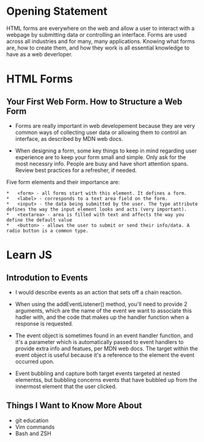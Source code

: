 # Opening Statement

HTML forms are everywhere on the web and allow a user to interact with a webpage by submitting data or controlling an interface. Forms are used across all industries and for many, many applications. Knowing what forms are, how to create them, and how they work is all essential knowledge to have as a web deverloper. 



# HTML Forms 

## Your First Web Form. How to Structure a Web Form

- Forms are really important in web developement because they are very common ways of collecting user data or allowing them to control an interface, as described by MDN web docs.

- When designing a form, some key things to keep in mind regarding user experience are to keep your form small and simple. Only ask for the most necessry info. People are busy and have short attention spans. Review best practices for a refresher, if needed.

Five form elements and their importance are:

    *   <form> - all forms start with this element. It defines a form.
    *   <label> - corresponds to a text area field on the form.
    *   <input> - the data being submitted by the user. The type attribute defines the way the input element looks and acts (very important).
    *   <textarea> - area is filled with text and affects the way you define the default value
    *   <button> - allows the user to submit or send their info/data. A radio button is a common type.

# Learn JS

## Introdution to Events

- I would describe events as an action that sets off a chain reaction.

- When using the addEventListener() method, you'll need to provide 2 arguments, which are the name of the event we want to associate this hadler with, and the code that makes up the handler function when a response is requested.

- The event object is sometimes found in an event handler function, and it's a parameter which is automatically passed to event handlers to provide extra info and featues, per MDN web docs. The target within the event object is useful because it's a reference to the element the event occurred upon.

- Event bubbling and capture both target events targeted at nested elementss, but bubbling concerns events that have bubbled up from the innermost element that the user clicked.

## Things I Want to Know More About

- git education
- Vim commands 
- Bash and ZSH